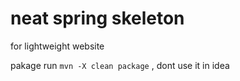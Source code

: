 # neat spring skeleton

for lightweight website

pakage run `mvn -X clean package` , dont use it in idea

